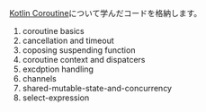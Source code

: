 [Kotlin Coroutine](https://kotlinlang.org/docs/reference/coroutines/coroutines-guide.html)について学んだコードを格納します。

1. coroutine basics
2. cancellation and timeout
3. coposing suspending function
4. coroutine context and dispatcers
5. excdption handling
6. channels 
7. shared-mutable-state-and-concurrency
8. select-expression
